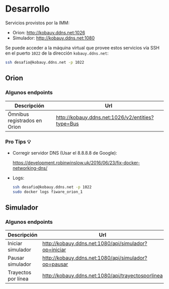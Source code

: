 # Desarrollo

Servicios provistos por la IMM:

* Orion: http://kobauy.ddns.net:1026
* Simulador: http://kobauy.ddns.net:1080

Se puede acceder a la máquina virtual que provee estos servicios vía SSH en el puerto `1022` de la dirección `kobauy.ddns.net`:

```bash
ssh desafio@kobauy.ddns.net -p 1022
```

## Orion

### Algunos endpoints

Descripción                  | Url
-----------------------------|------------------------------------------------------
Ómnibus registrados en Orion | http://kobauy.ddns.net:1026/v2/entities?type=Bus

### Pro Tips 💡

* Corregir servidor DNS (Usar el 8.8.8.8 de Google):

    https://development.robinwinslow.uk/2016/06/23/fix-docker-networking-dns/

* Logs:

    ```bash
    ssh desafio@kobauy.ddns.net -p 1022
    sudo docker logs fiware_orion_1
    ```

## Simulador

### Algunos endpoints

Descripción                  | Url
-----------------------------|------------------------------------------------------
Iniciar simulador            | http://kobauy.ddns.net:1080/api/simulador?op=iniciar
Pausar simulador             | http://kobauy.ddns.net:1080/api/simulador?op=pausar
Trayectos por línea          | http://kobauy.ddns.net:1080/api/trayectosporlinea

